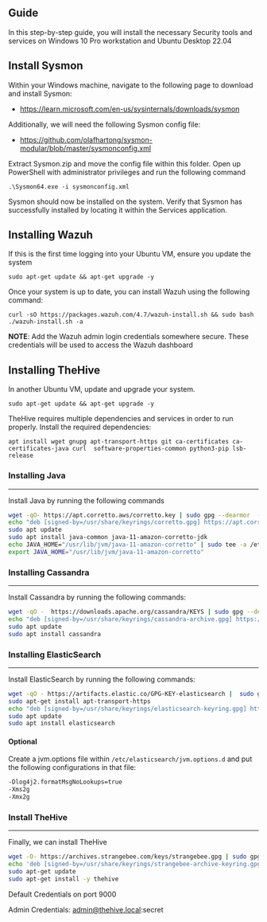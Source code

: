 ## Guide
In this step-by-step guide, you will install the necessary Security tools and services on Windows 10 Pro workstation and Ubuntu Desktop 22.04 
## Install Sysmon
Within your Windows machine, navigate to the following page to download and install Sysmon:

- https://learn.microsoft.com/en-us/sysinternals/downloads/sysmon

Additionally, we will need the following Sysmon config file:

- https://github.com/olafhartong/sysmon-modular/blob/master/sysmonconfig.xml

Extract Sysmon.zip and move the config file within this folder. 
Open up PowerShell with administrator privileges and run the following command

```.\Sysmon64.exe -i sysmonconfig.xml```

Sysmon should now be installed on the system. Verify that Sysmon has successfully installed  by locating it within the Services application.
## Installing Wazuh
If this is the first time logging into your Ubuntu VM, ensure you update the system

```sudo apt-get update && apt-get upgrade -y``` 

Once your system is up to date, you can install Wazuh using the following command: 

```curl -sO https://packages.wazuh.com/4.7/wazuh-install.sh && sudo bash ./wazuh-install.sh -a```

**NOTE**: Add the Wazuh admin login credentials somewhere secure. These credentials will be used to access the Wazuh dashboard
## Installing TheHive
In another Ubuntu VM, update and upgrade your system.

```sudo apt-get update && apt-get upgrade -y```

TheHive requires multiple dependencies and services in order to run properly. Install the required dependencies:

```apt install wget gnupg apt-transport-https git ca-certificates ca-certificates-java curl  software-properties-common python3-pip lsb-release```

### Installing Java
---
Install Java by running the following commands

```bash 
wget -qO- https://apt.corretto.aws/corretto.key | sudo gpg --dearmor  -o /usr/share/keyrings/corretto.gpg
echo "deb [signed-by=/usr/share/keyrings/corretto.gpg] https://apt.corretto.aws stable main" |  sudo tee -a /etc/apt/sources.list.d/corretto.sources.list
sudo apt update
sudo apt install java-common java-11-amazon-corretto-jdk
echo JAVA_HOME="/usr/lib/jvm/java-11-amazon-corretto" | sudo tee -a /etc/environment
export JAVA_HOME="/usr/lib/jvm/java-11-amazon-corretto"
```

### Installing Cassandra
---
Install Cassandra by running the following commands:

```bash 
wget -qO -  https://downloads.apache.org/cassandra/KEYS | sudo gpg --dearmor  -o /usr/share/keyrings/cassandra-archive.gpg
echo "deb [signed-by=/usr/share/keyrings/cassandra-archive.gpg] https://debian.cassandra.apache.org 40x main" |  sudo tee -a /etc/apt/sources.list.d/cassandra.sources.list
sudo apt update
sudo apt install cassandra
```

### Installing ElasticSearch
---
Install ElasticSearch by running the following commands:

```bash
wget -qO - https://artifacts.elastic.co/GPG-KEY-elasticsearch |  sudo gpg --dearmor -o /usr/share/keyrings/elasticsearch-keyring.gpg
sudo apt-get install apt-transport-https
echo "deb [signed-by=/usr/share/keyrings/elasticsearch-keyring.gpg] https://artifacts.elastic.co/packages/7.x/apt stable main" |  sudo tee /etc/apt/sources.list.d/elastic-7.x.list
sudo apt update
sudo apt install elasticsearch
```
#### Optional 
Create a jvm.options file within ```/etc/elasticsearch/jvm.options.d``` and put the following configurations in that file:

```txt
-Dlog4j2.formatMsgNoLookups=true
-Xms2g
-Xmx2g
```
### Install TheHive
---
Finally, we can install TheHive

```bash 
wget -O- https://archives.strangebee.com/keys/strangebee.gpg | sudo gpg --dearmor -o /usr/share/keyrings/strangebee-archive-keyring.gpg
echo 'deb [signed-by=/usr/share/keyrings/strangebee-archive-keyring.gpg] https://deb.strangebee.com thehive-5.2 main' | sudo tee -a /etc/apt/sources.list.d/strangebee.list
sudo apt-get update
sudo apt-get install -y thehive
```

Default Credentials on port 9000

Admin Credentials: admin@thehive.local:secret